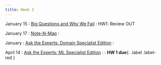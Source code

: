 ```yaml
---
title: Week 2 
---
```

January 15
: [Big Questions and Why We Fail](https://miro.com/app/board/uXjVMWu-Mho=/)
  : HW1: Review OUT

January 17
: [Note-N-Map](https://miro.com/app/board/uXjVMWu-Mho=/)
  : 


January
: [Ask the Experts: Domain Specialist Edition](https://uci.zoom.us/rec/share/8GDJQhPw0QYYhQ7Er8w9h8ax7Mktp8cEFi7Ylt8scChmniG5-StfxQdyyfHs0VZU.2id8tJGf0cwtwl6s?startTime=1681326970000)
  : 

April 14
: [Ask the Experts: ML Specialist Edition](https://uci.zoom.us/rec/share/duDi0ZlbwMcSWuyLaVrZ5Ib32r9q1gt-tBkSgc_u61f99UP_GTdhS93F8WQe2cWR.t-dwsEcYatJ00TLz?startTime=1681499869000)
  : 
  : **HW 1 due**{: .label .label-red }

